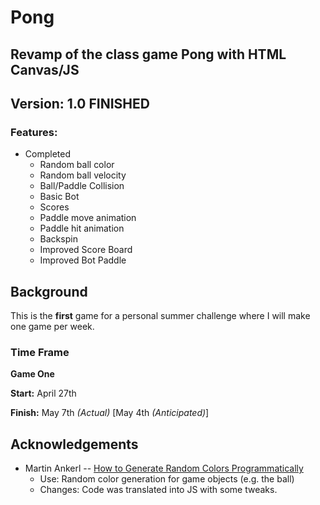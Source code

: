 # Pong
## Revamp of the class game Pong with HTML Canvas/JS
## Version: 1.0 FINISHED
### Features:
* Completed
	* Random ball color
	* Random ball velocity
	* Ball/Paddle Collision
	* Basic Bot 
	* Scores 
	* Paddle move animation
	* Paddle hit animation
	* Backspin
	* Improved Score Board
	* Improved Bot Paddle

## Background
This is the **first** game for a personal summer challenge where I will make one game per week.

### Time Frame
**Game One**

**Start:** April 27th

**Finish:** May 7th *(Actual)* [May 4th *(Anticipated)*]

## Acknowledgements
* Martin Ankerl -- [How to Generate Random Colors Programmatically](https://martin.ankerl.com/2009/12/09/how-to-create-random-colors-programmatically/)
	* Use: Random color generation for game objects (e.g. the ball) 
	* Changes: Code was translated into JS with some tweaks.
